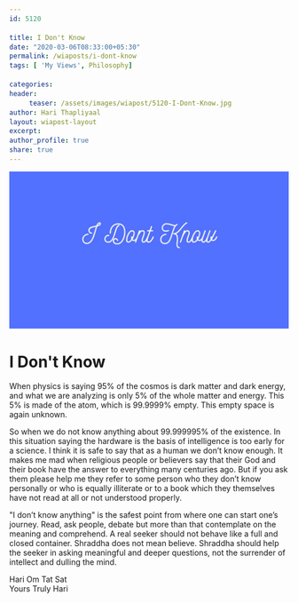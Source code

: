 ```yaml
--- 
id: 5120

title: I Don't Know
date: "2020-03-06T08:33:00+05:30"
permalink: /wiaposts/i-dont-know
tags: [ 'My Views', Philosophy]    

categories: 
header:
     teaser: /assets/images/wiapost/5120-I-Dont-Know.jpg
author: Hari Thapliyaal 
layout: wiapost-layout
excerpt:  
author_profile: true 
share: true 
---
```


![I Don't Know](/assets/images/wiapost/5120-I-Dont-Know.jpg)     
   
# I Don't Know   
    
When physics is saying 95% of the cosmos is dark matter and dark energy, and what we are analyzing is only 5% of the whole matter and energy. This 5% is made of the atom, which is 99.9999% empty. This empty space is again unknown.    
    
So when we do not know anything about 99.999995% of the existence. In this situation saying the hardware is the basis of intelligence is too early for a science. I think it is safe to say that as a human we don’t know enough. It makes me mad when religious people or believers say that their God and their book have the answer to everything many centuries ago. But if you ask them please help me they refer to some person who they don’t know personally or who is equally illiterate or to a book which they themselves have not read at all or not understood properly.    
    
"I don’t know anything" is the safest point from where one can start one’s journey. Read, ask people, debate but more than that contemplate on the meaning and comprehend. A real seeker should not behave like a full and closed container. Shraddha does not mean believe. Shraddha should help the seeker in asking meaningful and deeper questions, not the surrender of intellect and dulling the mind.    
    
Hari Om Tat Sat     
Yours Truly Hari    
